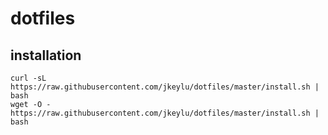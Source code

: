 # dotfiles

## installation

```
curl -sL https://raw.githubusercontent.com/jkeylu/dotfiles/master/install.sh | bash
wget -O - https://raw.githubusercontent.com/jkeylu/dotfiles/master/install.sh | bash
```

